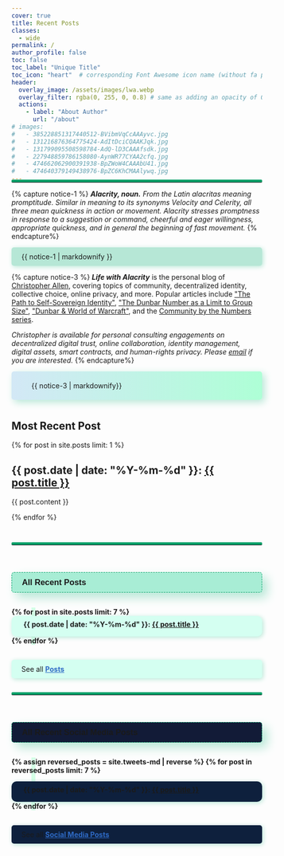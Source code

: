 ```yaml
---
cover: true
title: Recent Posts
classes:
  - wide
permalink: /
author_profile: false
toc: false
toc_label: "Unique Title"
toc_icon: "heart"  # corresponding Font Awesome icon name (without fa prefix)
header:
  overlay_image: /assets/images/lwa.webp
  overlay_filter: rgba(0, 255, 0, 0.8) # same as adding an opacity of 0.5 to a black background  
  actions:
    - label: "About Author"
      url: "/about"   
# images:
#   - 385228851317440512-BVibmVqCcAAAyvc.jpg
#   - 131216876364775424-AdItDciCQAAKJqk.jpg
#   - 131799095508598784-AdQ-lD3CAAAfsdk.jpg
#   - 227948859786158080-AynWR77CYAA2cfq.jpg
#   - 474662062900391938-BpZWoW4CAAAbU41.jpg
#   - 474640379149438976-BpZC6KhCMAAlywq.jpg
---
```

<style>

  :root {
  --anchor-tag: #4CAFFF;
  --anchor-tag_hover: #388dd3;
}
/* CSS code must be placed here to differentiate index page from other pages */
.sidebar.sticky {
   display: none !important;
}
@media (min-width: 1025px) {
  .page {
    float: none;
    width: calc(100% - 80px) !important;
    margin-left: 95px !important;
}
}
/* Media query for tablets */
@media (max-width: 768px) {
    .post-list {
        grid-template-columns: repeat(2, 1fr);
    }
}

/* Media query for mobile */
@media (max-width: 42em) {
    .post-list {
        grid-template-columns: 1fr;
    }
   .image-timeline:nth-child(n){
    margin: 0px 0px 20px 0px;
    border-radius: 5px;
    box-shadow: 2px 2px 8px #dadada;
    width: 100% !important;
}
@media (prefers-color-scheme: dark) {
  #main a{
    color: var(--anchor-tag) !important;
  }
  #main a:hover{
    color: var(--anchor-tag_hover) !important;
  }
}
#main {
    margin-top: 35px !important;
    clear: both;
    margin-left: 10% !important;
    margin-right: 10%;
    padding-left: 0em;
    padding-right: 0em;
    -webkit-animation: intro .3s both;
    animation: intro .3s both;
    max-width: 100%;
    -webkit-animation-delay: .15s;
    animation-delay: .15s;
}
 .page {
    float: none;
    width: calc(100% - 0px) !important;
    margin-left: -25px !important;
    margin-top: 6em;
}

}
/* Media query for mobile */
@media (max-width: 64em) {
    .post-list {
        grid-template-columns: 1fr;
    }
   .image-timeline:nth-child(n){
    margin: 0px 0px 20px 0px;
    border-radius: 5px;
    box-shadow: 2px 2px 8px #dadada;
    width: 100% !important;
}
#main {
    clear: both;
    margin-top: 120px !important;
    margin-left: -7% !important;
    margin-right: 10%;
    padding-left: 0em;
    padding-right: 0em;
    -webkit-animation: intro .3s both;
    animation: intro .3s both;
    max-width: 100%;
    -webkit-animation-delay: .15s;
    animation-delay: .15s;
}
.page .page__inner-wrap {
    float: left;
    margin-top: -4em;
    margin-left: 4rem;
    margin-right: 0;
    width: 100%;
    clear: both;
}
}

/* Complete styling for the index page */

.image-timeline:nth-child(n){
  margin: 0px 0px 20px 0px;
  border-radius: 5px;
  box-shadow: 2px 2px 8px #dadada;
  width: 250px;
  height: 200px;
}
.recent-post__text{
  font-family: sans-serif;
  background-color: #a8edd5;
  border: 1px dashed #05A069;
  padding: 10px 20px 10px 20px;
  margin-bottom: 30px;
  border-radius: 5px;
  box-shadow: 10px 10px 20px #b6e7d6;
}
.definition{
    background-color: #b6e7d6;
    padding: 10px 20px 10px 20px;
    border: 0px dashed #05A069;
    box-shadow: 2px 2px 10px #b6e7d6;
    border-radius: 5px;
}
.definition a{
  color: black !important;
  font-weight: bold;
}
.recent-post__first{
  margin-top: 50px;
  background-color: rgb(212, 255, 241);
  padding: 10px 20px 10px 20px;
  border: 1px dashed #49b9de;
  box-shadow: 10px 10px 20px #b6e7d6;
  border-radius: 5px;
}
.recent-post__first a{
  font-weight: bold;
}
.about_website{
  background: linear-gradient(to right, #d3e8f6, #aeffd6); /* You can adjust the color stops as needed */
  padding: 20px 40px 20px 40px;
  border-radius: 5px;
  box-shadow: 5px 5px 15px #b6e7d6 ;
  margin-bottom: 40px;
  border: 0px dashed #05A069;
}


.post-catalog_order {
padding: 0;
margin: 0;
max-width: 100%;
position: relative;
list-style: none;
}

.post-catalog_order::before {
content: '';
width: 0.5rem;
height: 100%;
position: absolute;
top: 0;
left: 8%;
background: rgb(212, 255, 230);
z-index: -1;
}

.post-catalog_list {
    padding: 0.5rem 1.5rem 1rem;
    border-radius: 10px;
    background: rgb(212, 255, 241);
    border: 0px dashed #05A069;
    box-shadow: 2px 2px 10px #b6e7d6;
}

.post-catalog_list + .post-catalog_list {
margin-top: 1rem;
  border: 0px dashed #05A069;
}

.post-catalog_list::marker {
font-weight: 600;
color: #05A069;
font-size: 1.2rem;
}

.see-all_text{
  display: block;
  margin-top: 30px;
  background-color: rgb(212, 255, 241);
  padding: 10px 20px 10px 20px;
  border: 0px dashed #49b9de;
  box-shadow: 2px 2px 10px #b6e7d6;
  border-radius: 5px;
}
.see-all_text a{
  color: #2e6ac5;
  font-weight: bold;
}
.notice--info a {
    color: #0950bb;
}
.line-intro{
    display: block;
    margin: 1em 0;
    border: 9;
    border-radius: 2px;
    border-top: 5px solid #05A069;
    margin-top: -20px;
}

.image-makeover-1{
  width: 180px;
  height: auto;
  left: -28%;
  position: absolute;

}
.page__inner-wrap img{
    border: 0px dashed #49b9de !important;
    border-radius: 0px;
    box-shadow: 0px 0px 0px #b6e7d6;
    margin: 0px;
}
@media (min-width: 80em) {
    #main{
      margin-left: -50px !important;
      margin-top: 6em; 
    }
}
@media (min-width: 64em){
#main {
    margin-left: -50px !important;
    padding-left: 3em !important;
    padding-right: 3em !important;
}
}
.recent-post__text-social-media{
  background-color: #121b37 !important;
}
.post-catalog_list__social-media{
  background-color: #0e203d !important;
}
.see-all_text__social-media{
  background-color: #0e203d !important;
}

</style>
<hr class="line-intro">

  <!-- <img class="image-makeover-1" src="./assets/images/apple-touch-icon1.png" alt=""> -->

{% capture notice-1 %}
 ___Alacrity, noun.__ From the Latin alacritas meaning promptitude. Similar in meaning to its synonyms Velocity and Celerity, all three mean quickness in action or movement. Alacrity stresses promptness in response to a suggestion or command, cheerful and eager willingness, appropriate quickness, and in general the beginning of fast movement._
{% endcapture%}

<div class="definition">{{ notice-1 | markdownify }}</div>

{% capture notice-3 %}
***Life with Alacrity*** is the personal blog of [Christopher Allen](/about/), covering topics of community, decentralized identity, collective choice, online privacy, and more. Popular articles include ["The Path to Self-Sovereign Identity"](https://www.lifewithalacrity.com/article/the-path-to-self-soverereign-identity/), ["The Dunbar Number as a Limit to Group Size"](https://www.lifewithalacrity.com/article/the-dunbar-number-as-a-limit-to-group-sizes/), ["Dunbar & World of Warcraft"](https://www.lifewithalacrity.com/article/dunbar-world-of-warcraft/), and the [Community by the Numbers series](https://www.lifewithalacrity.com/tags/#community-by-the-numbers).

_Christopher is available for personal consulting engagements on decentralized digital trust, online collaboration, identity management, digital assets, smart contracts, and human-rights privacy. Please [email](mailto:ChristopherA@LifeWithAlacrity.com) if you are interested._
{% endcapture%}

<div class="notice--info about_website introduction">{{ notice-3 | markdownify}}</div>

## Most Recent Post

{% for post in site.posts limit: 1 %}
<h2>{{ post.date | date: "%Y-%m-%d" }}: <a href="{{ post.url }}">{{ post.title }}</a></h2>
<p>{{ post.content }}</p>
{% endfor %}

<br><br>
<hr class="line-intro">
<br>

<h3 class="recent-post__text">All Recent Posts</h3>



<ul class="post-catalog_order" style="font-weight: bold">
{% for post in site.posts limit: 7 %}
<li class="post-catalog_list"><b>{{ post.date | date: "%Y-%m-%d" }}:</b> <a href="{{ post.url }}">{{ post.title }}</a></li>
{% endfor %}
</ul>



<span class="see-all_text">See all [Posts](/posts/) <i style="color: #05A069;" class="far fa-eye"></i></span>
<br><br>
<hr class="line-intro">
<br>
<h3 class="recent-post__text recent-post__text-social-media">All Recent Social Media Posts</h3>

<ul class="post-catalog_order post-catalog_order__social-media" style="font-weight: bold">

  {% assign reversed_posts = site.tweets-md | reverse %}
  {% for post in reversed_posts limit: 7 %}
    <li class="post-catalog_list post-catalog_list__social-media">
      <b>{{ post.date | date: "%Y-%m-%d" }}:</b> <a href="{{ post.url }}">{{ post.title }}</a>
    </li>
  {% endfor %}
</ul>

<span class="see-all_text see-all_text__social-media ">See all [Social Media Posts](/tweets/) <i style="color: #05A069;" class="far fa-eye"></i></span>


<!-- <h3 class="image-author">Christopher Allen's Twitter Archive</h3>
{% capture notice-5 %}
{% for image in page.images %}
    <img class="image-timeline" src="./twitterarchive/ChristopherA/tweets_media/{{ image }}" />
{% endfor %}

{% endcapture%}
<div class="twitter-timeline">{{ notice-5 | raw }}</div>
 -->


<!-- <br>
<br>
<a class="twitter-timeline" style="display: none;" data-lang="en" data-width="auto" data-height="500px" data-tweet-limit="3" data-theme="dark" href="https://twitter.com/ChristopherA?ref_src=twsrc%5Etfw">Tweets by ChristopherA </a> -->
